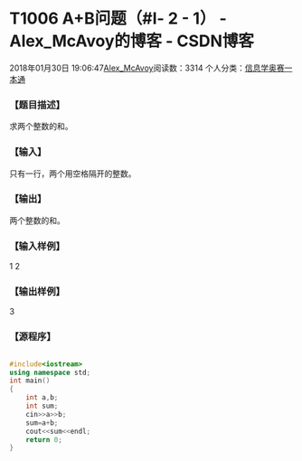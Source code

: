 # T1006 A+B问题（#Ⅰ- 2 - 1） - Alex_McAvoy的博客 - CSDN博客





2018年01月30日 19:06:47[Alex_McAvoy](https://me.csdn.net/u011815404)阅读数：3314
个人分类：[信息学奥赛一本通](https://blog.csdn.net/u011815404/article/category/7429967)









### 【题目描述】


求两个整数的和。

### 【输入】


只有一行，两个用空格隔开的整数。



### 【输出】


两个整数的和。

### 【输入样例】

1 2

### 【输出样例】

3

### 【源程序】


```cpp

```

```cpp
#include<iostream>
using namespace std;
int main()
{
	int a,b;
	int sum;
	cin>>a>>b;
	sum=a+b;
	cout<<sum<<endl;
	return 0;
}
```





